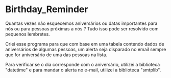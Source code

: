 # Birthday_Reminder
Quantas vezes não esquecemos aniversários ou datas importantes para nós ou para pessoas próximas a nós ? Tudo isso pode ser resolvido com pequenos lembretes. 

Criei esse programa para que com base em uma tabela contendo dados de aniversários de algumas pessoas, um alerta seja disparado no email sempre que for aniversário de uma das pessoas na lista.

Para verificar se o dia corresponde com o aniversário, utilizei a biblioteca "datetime" e para mandar o alerta no e-mail, utilizei a biblioteca "smtplib".
